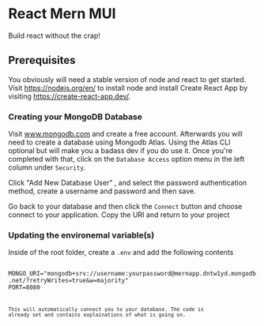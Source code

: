 # React Mern MUI
Build react without the crap!

## Prerequisites
You obviously will need a stable version of node and react to get started. Visit https://nodejs.org/en/ to install node and install 
Create React App by visiting https://create-react-app.dev/.

### Creating your MongoDB Database
Visit www.mongodb.com and create a free account. Afterwards you will need to create a database using Mongodb Atlas.
Using the Atlas CLI optional but will make you a badass dev if you do use it. Once you're completed with that, 
click on the <code>Database Access</code> option menu in the left column under <code>Security</code>. 

Click "Add New Database User" , and select the password authentication method, create a username and password and then save.

Go back to your database and then click the <code>Connect</code> button and choose connect to your application. Copy the URI and
return to your project

### Updating the environemal variable(s)
Inside of the root folder, create a <code>.env</code> and add the following contents

<code>
MONGO_URI="mongodb+srv://username:yourpassword@mernapp.dntw1yd.mongodb.net/?retryWrites=true&w=majority"
PORT=8080
<code>

This will automatically connect you to your database. The code is already set and contains explainations of what is going on.
